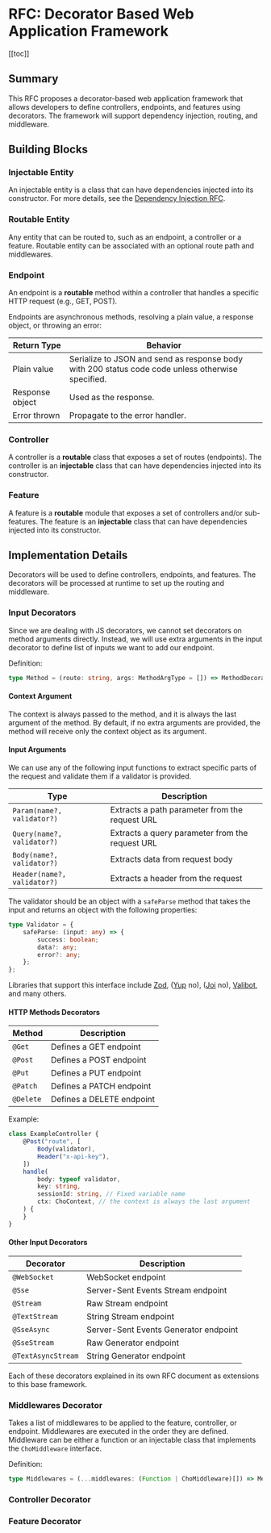 # RFC: Decorator Based Web Application Framework

[[toc]]

## Summary

This RFC proposes a decorator-based web application framework that allows developers to define controllers, endpoints,
and features using decorators. The framework will support dependency injection, routing, and middleware.

## Building Blocks

### Injectable Entity

An injectable entity is a class that can have dependencies injected into its constructor. For more details, see the
[Dependency Injection RFC](./di.md).

### Routable Entity

Any entity that can be routed to, such as an endpoint, a controller or a feature. Routable entity can be associated with
an optional route path and middlewares.

### Endpoint

An endpoint is a **routable** method within a controller that handles a specific HTTP request (e.g., GET, POST).

Endpoints are asynchronous methods, resolving a plain value, a response object, or throwing an error:

| Return Type     | Behavior                                                                                          |
|-----------------|---------------------------------------------------------------------------------------------------|
| Plain value     | Serialize to JSON and send as response body with 200 status code code unless otherwise specified. |
| Response object | Used as the response.                                                                             |
| Error thrown    | Propagate to the error handler.                                                                   |

### Controller

A controller is a **routable** class that exposes a set of routes (endpoints). The controller is an **injectable** class
that can have dependencies injected into its constructor.

### Feature

A feature is a **routable** module that exposes a set of controllers and/or sub-features. The feature is an
**injectable** class that can have dependencies injected into its constructor.

## Implementation Details

Decorators will be used to define controllers, endpoints, and features. The decorators will be processed at runtime to
set up the routing and middleware.

### Input Decorators

Since we are dealing with JS decorators, we cannot set decorators on method arguments directly. Instead, we will use
extra arguments in the input decorator to define list of inputs we want to add our endpoint.

Definition:

```ts
type Method = (route: string, args: MethodArgType = []) => MethodDecorator;
```

#### Context Argument

The context is always passed to the method, and it is always the last argument of the method. By default, if no extra
arguments are provided, the method will receive only the context object as its argument.

#### Input Arguments

We can use any of the following input functions to extract specific parts of the request and validate them if a
validator is provided.

| Type                        | Description                                     |
|-----------------------------|-------------------------------------------------|
| `Param(name?, validator?)`  | Extracts a path parameter from the request URL  |
| `Query(name?, validator?)`  | Extracts a query parameter from the request URL |
| `Body(name?, validator?)`   | Extracts data from request body                 |
| `Header(name?, validator?)` | Extracts a header from the request              |

The validator should be an object with a `safeParse` method that takes the input and returns an object with the
following properties:

```ts
type Validator = {
    safeParse: (input: any) => {
        success: boolean;
        data?: any;
        error?: any;
    };
};
```

Libraries that support this interface include [Zod](https://zod.dev/), ([Yup](https://github.com/jquense/yup)
no), ([Joi](https://joi.dev/) no), [Valibot](https://valibot.dev/), and many others.

#### HTTP Methods Decorators

| Method    | Description               |
|-----------|---------------------------|
| `@Get`    | Defines a GET endpoint    |
| `@Post`   | Defines a POST endpoint   |
| `@Put`    | Defines a PUT endpoint    |
| `@Patch`  | Defines a PATCH endpoint  |
| `@Delete` | Defines a DELETE endpoint |

Example:

```ts
class ExampleController {
    @Post("route", [
        Body(validator),
        Header("x-api-key"),
    ])
    handle(
        body: typeof validator,
        key: string,
        sessionId: string, // Fixed variable name
        ctx: ChoContext, // the context is always the last argument
    ) {
    }
}
```

#### Other Input Decorators

| Decorator          | Description                           |
|--------------------|---------------------------------------|
| `@WebSocket`       | WebSocket endpoint                    |
| `@Sse`             | Server-Sent Events Stream endpoint    |
| `@Stream`          | Raw Stream endpoint                   |
| `@TextStream`      | String Stream endpoint                |
| `@SseAsync`        | Server-Sent Events Generator endpoint |
| `@SseStream`       | Raw Generator endpoint                |
| `@TextAsyncStream` | String Generator endpoint             |

Each of these decorators explained in its own RFC document as extensions to this base framework.

### Middlewares Decorator

Takes a list of middlewares to be applied to the feature, controller, or endpoint. Middlewares are executed in the order
they are defined. Middleware can be either a function or an injectable class that implements the `ChoMiddleware`
interface.

Definition:

```ts
type Middlewares = (...middlewares: (Function | ChoMiddleware)[]) => MethodDecorator;
```

### Controller Decorator

### Feature Decorator
